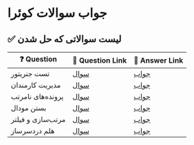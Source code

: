 # جواب سوالات کوئرا
## ✅ لیست سوالاتی که حل شدن   

| ❓ Question               | 📄 Question Link                                                                 | 🔗 Answer Link                                |
|--------------------------|----------------------------------------------------------------------------------|-----------------------------------------------|
| تست جنریتور              | [ سوال](https://quera.org/problemset/148128?tab=description)                                   | [جواب](https://github.com/sobhanagh/quera-answers/tree/main/Linux/%D8%AA%D8%B3%D8%AA-%D8%AC%D9%86%D8%B1%DB%8C%D8%AA%D9%88%D8%B1) |
| مدیریت کارمندان          | [ سوال](https://quera.org/problemset/148125?tab=description)                                   | [جواب](https://github.com/sobhanagh/quera-answers/tree/main/Linux/%D9%85%D8%AF%DB%8C%D8%B1%DB%8C%D8%AA-%DA%A9%D8%A7%D8%B1%D9%85%D9%86%D8%AF%D8%A7%D9%86) |
| پرونده‌های نامرتب        | [ سوال](https://quera.org/problemset/236445?tab=description)                                   | [جواب](https://github.com/sobhanagh/quera-answers/tree/main/Linux/%D9%BE%D8%B1%D9%88%D9%86%D8%AF%D9%87%E2%80%8C-%D9%87%D8%A7%DB%8C-%D9%86%D8%A7%D9%85%D8%B1%D8%AA%D8%A8) |
| بستن مودال       | [ سوال](https://quera.org/problemset/265388?tab=description)                                   | [جواب](https://github.com/sobhanagh/quera-answers/tree/main/FrontEnd/%D8%A8%D8%B3%D8%AA%D9%86-%D9%85%D9%88%D8%AF%D8%A7%D9%84) |
| مرتب‌سازی و فیلتر       | [ سوال](https://quera.org/problemset/251306?tab=description)                                   | [جواب](https://github.com/sobhanagh/quera-answers/tree/main/FrontEnd/%D9%85%D8%B1%D8%AA%D8%A8-%E2%80%8C%D8%B3%D8%A7%D8%B2%DB%8C-%D9%88-%D9%81%DB%8C%D9%84%D8%AA%D8%B1) |
|هلم دردسرساز| [ سوال](https://quera.org/problemset/236441?tab=description)                                   | [جواب](https://github.com/sobhanagh/quera-answers/tree/main/DevOps/%D9%87%D9%84%D9%85-%D8%AF%D8%B1%D8%AF%D8%B3%D8%B1%D8%B3%D8%A7%D8%B2) |
